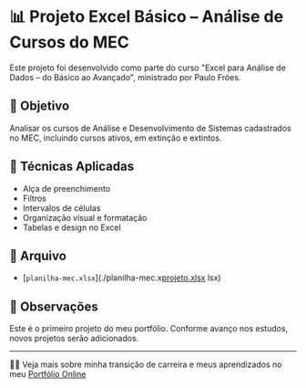 # 📊 Projeto Excel Básico – Análise de Cursos do MEC

Este projeto foi desenvolvido como parte do curso "Excel para Análise de Dados – do Básico ao Avançado", ministrado por Paulo Fróes.

## 🎯 Objetivo

Analisar os cursos de Análise e Desenvolvimento de Sistemas cadastrados no MEC, incluindo cursos ativos, em extinção e extintos.

## 🔧 Técnicas Aplicadas
- Alça de preenchimento
- Filtros
- Intervalos de células
- Organização visual e formatação
- Tabelas e design no Excel

## 📁 Arquivo
- [`planilha-mec.xlsx`](./planilha-mec.x[projeto.xlsx](https://github.com/user-attachments/files/19624159/projeto.xlsx)
lsx)

## 📌 Observações

Este é o primeiro projeto do meu portfólio. Conforme avanço nos estudos, novos projetos serão adicionados.

---

👨‍🏫 Veja mais sobre minha transição de carreira e meus aprendizados no meu [Portfólio Online](https://victordados.my.canva.site)


